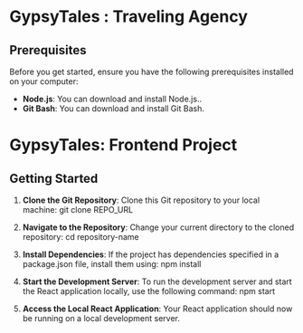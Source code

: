 # GypsyTales : Traveling Agency

## Prerequisites

Before you get started, ensure you have the following prerequisites installed on your computer:

- **Node.js**: You can download and install Node.js..
- **Git Bash**: You can download and install Git Bash.


# GypsyTales: Frontend Project
## Getting Started

1. **Clone the Git Repository**:
   Clone this Git repository to your local machine:  git clone REPO_URL

2. **Navigate to the Repository**:
   Change your current directory to the cloned repository:  cd repository-name

3. **Install Dependencies**:
   If the project has dependencies specified in a package.json file, install them using: npm install

4. **Start the Development Server**:
   To run the development server and start the React application locally, use the following command: npm start

5. **Access the Local React Application**:
   Your React application should now be running on a local development server.


